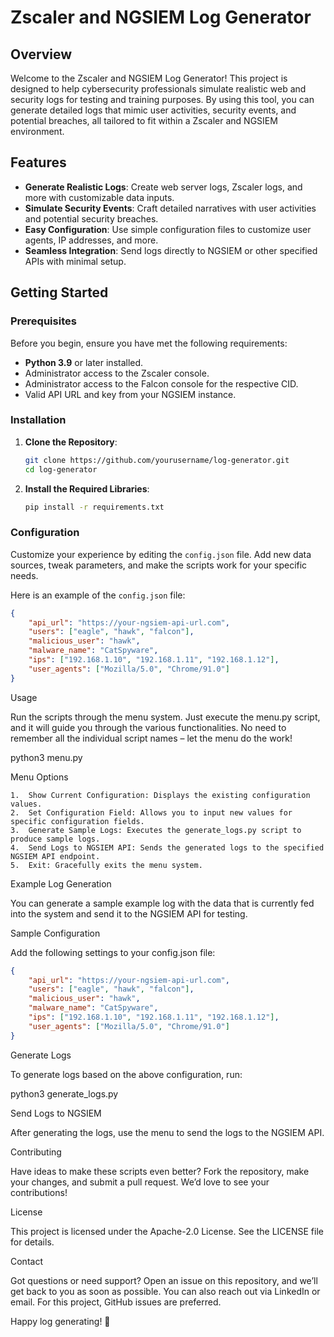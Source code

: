 # Zscaler and NGSIEM Log Generator

## Overview

Welcome to the Zscaler and NGSIEM Log Generator! This project is designed to help cybersecurity professionals simulate realistic web and security logs for testing and training purposes. By using this tool, you can generate detailed logs that mimic user activities, security events, and potential breaches, all tailored to fit within a Zscaler and NGSIEM environment.

## Features

- **Generate Realistic Logs**: Create web server logs, Zscaler logs, and more with customizable data inputs.
- **Simulate Security Events**: Craft detailed narratives with user activities and potential security breaches.
- **Easy Configuration**: Use simple configuration files to customize user agents, IP addresses, and more.
- **Seamless Integration**: Send logs directly to NGSIEM or other specified APIs with minimal setup.

## Getting Started

### Prerequisites

Before you begin, ensure you have met the following requirements:

- **Python 3.9** or later installed.
- Administrator access to the Zscaler console.
- Administrator access to the Falcon console for the respective CID.
- Valid API URL and key from your NGSIEM instance.

### Installation

1. **Clone the Repository**:
    ```bash
    git clone https://github.com/yourusername/log-generator.git
    cd log-generator
    ```

2. **Install the Required Libraries**:
    ```bash
    pip install -r requirements.txt
    ```

### Configuration

Customize your experience by editing the `config.json` file. Add new data sources, tweak parameters, and make the scripts work for your specific needs.

Here is an example of the `config.json` file:

```json
{
    "api_url": "https://your-ngsiem-api-url.com",
    "users": ["eagle", "hawk", "falcon"],
    "malicious_user": "hawk",
    "malware_name": "CatSpyware",
    "ips": ["192.168.1.10", "192.168.1.11", "192.168.1.12"],
    "user_agents": ["Mozilla/5.0", "Chrome/91.0"]
}
```

Usage

Run the scripts through the menu system. Just execute the menu.py script, and it will guide you through the various functionalities. No need to remember all the individual script names – let the menu do the work!

python3 menu.py

Menu Options

	1.	Show Current Configuration: Displays the existing configuration values.
	2.	Set Configuration Field: Allows you to input new values for specific configuration fields.
	3.	Generate Sample Logs: Executes the generate_logs.py script to produce sample logs.
	4.	Send Logs to NGSIEM API: Sends the generated logs to the specified NGSIEM API endpoint.
	5.	Exit: Gracefully exits the menu system.

Example Log Generation

You can generate a sample example log with the data that is currently fed into the system and send it to the NGSIEM API for testing.

Sample Configuration

Add the following settings to your config.json file:
```json
{
    "api_url": "https://your-ngsiem-api-url.com",
    "users": ["eagle", "hawk", "falcon"],
    "malicious_user": "hawk",
    "malware_name": "CatSpyware",
    "ips": ["192.168.1.10", "192.168.1.11", "192.168.1.12"],
    "user_agents": ["Mozilla/5.0", "Chrome/91.0"]
}
```

Generate Logs

To generate logs based on the above configuration, run:

python3 generate_logs.py

Send Logs to NGSIEM

After generating the logs, use the menu to send the logs to the NGSIEM API.

Contributing

Have ideas to make these scripts even better? Fork the repository, make your changes, and submit a pull request. We’d love to see your contributions!

License

This project is licensed under the Apache-2.0 License. See the LICENSE file for details.

Contact

Got questions or need support? Open an issue on this repository, and we’ll get back to you as soon as possible. You can also reach out via LinkedIn or email. For this project, GitHub issues are preferred.

Happy log generating! 🚀

